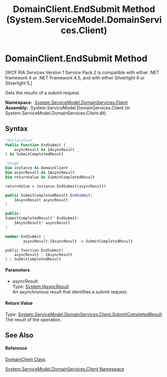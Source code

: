﻿---
title: DomainClient.EndSubmit Method  (System.ServiceModel.DomainServices.Client)
TOCTitle: EndSubmit Method
ms:assetid: M:System.ServiceModel.DomainServices.Client.DomainClient.EndSubmit(System.IAsyncResult)
ms:mtpsurl: https://msdn.microsoft.com/en-us/library/system.servicemodel.domainservices.client.domainclient.endsubmit(v=VS.91)
ms:contentKeyID: 28755726
ms.date: 01/27/2012
mtps_version: v=VS.91
f1_keywords:
- System.ServiceModel.DomainServices.Client.DomainClient.EndSubmit
dev_langs:
- CSharp
- JScript
- VB
- FSharp
- c++
api_location:
- System.ServiceModel.DomainServices.Client.dll
api_name:
- System.ServiceModel.DomainServices.Client.DomainClient.EndSubmit
api_type:
- Managed
topic_type:
- apiref
- kbSyntax
product_family_name: VS
ROBOTS: INDEX,FOLLOW
---

# DomainClient.EndSubmit Method

\[WCF RIA Services Version 1 Service Pack 2 is compatible with either .NET framework 4 or .NET Framework 4.5, and with either Silverlight 4 or Silverlight 5.\]

Gets the results of a submit request.

**Namespace:**  [System.ServiceModel.DomainServices.Client](ff422479\(v=vs.91\).md)  
**Assembly:**  System.ServiceModel.DomainServices.Client (in System.ServiceModel.DomainServices.Client.dll)

## Syntax

``` vb
'Declaration
Public Function EndSubmit ( _
    asyncResult As IAsyncResult _
) As SubmitCompletedResult
```

``` vb
'Usage
Dim instance As DomainClient
Dim asyncResult As IAsyncResult
Dim returnValue As SubmitCompletedResult

returnValue = instance.EndSubmit(asyncResult)
```

``` csharp
public SubmitCompletedResult EndSubmit(
    IAsyncResult asyncResult
)
```

``` c++
public:
SubmitCompletedResult^ EndSubmit(
    IAsyncResult^ asyncResult
)
```

``` fsharp
member EndSubmit : 
        asyncResult:IAsyncResult -> SubmitCompletedResult 
```

``` jscript
public function EndSubmit(
    asyncResult : IAsyncResult
) : SubmitCompletedResult
```

#### Parameters

  - asyncResult  
    Type: [System.IAsyncResult](https://msdn.microsoft.com/en-us/library/ft8a6455)  
    An asynchronous result that identifies a submit request.  

#### Return Value

Type: [System.ServiceModel.DomainServices.Client.SubmitCompletedResult](ff423226\(v=vs.91\).md)  
The result of the operation.  

## See Also

#### Reference

[DomainClient Class](ff422792\(v=vs.91\).md)

[System.ServiceModel.DomainServices.Client Namespace](ff422479\(v=vs.91\).md)

